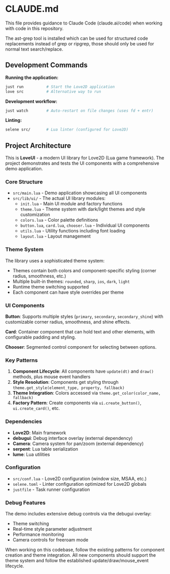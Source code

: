 # CLAUDE.md

This file provides guidance to Claude Code (claude.ai/code) when working with code in this repository.

The ast-grep tool is installed which can be used for structured code replacements instead of grep or ripgrep, those should only be used for normal text search/replace.

## Development Commands

**Running the application:**
```bash
just run          # Start the Love2D application
love src          # Alternative way to run
```

**Development workflow:**
```bash
just watch        # Auto-restart on file changes (uses fd + entr)
```

**Linting:**
```bash
selene src/       # Lua linter (configured for Love2D)
```

## Project Architecture

This is **LoveUI** - a modern UI library for Love2D (Lua game framework). The project demonstrates and tests the UI components with a comprehensive demo application.

### Core Structure

- `src/main.lua` - Demo application showcasing all UI components
- `src/lib/ui/` - The actual UI library modules:
  - `init.lua` - Main UI module and factory functions
  - `theme.lua` - Theme system with dark/light themes and style customization
  - `colors.lua` - Color palette definitions
  - `button.lua`, `card.lua`, `chooser.lua` - Individual UI components
  - `utils.lua` - Utility functions including font loading
  - `layout.lua` - Layout management

### Theme System

The library uses a sophisticated theme system:
- Themes contain both colors and component-specific styling (corner radius, smoothness, etc.)
- Multiple built-in themes: `rounded`, `sharp`, `ios`, `dark`, `light`
- Runtime theme switching supported
- Each component can have style overrides per theme

### UI Components

**Button**: Supports multiple styles (`primary`, `secondary`, `secondary_shine`) with customizable corner radius, smoothness, and shine effects.

**Card**: Container component that can hold text and other elements, with configurable padding and styling.

**Chooser**: Segmented control component for selecting between options.

### Key Patterns

1. **Component Lifecycle**: All components have `update(dt)` and `draw()` methods, plus mouse event handlers
2. **Style Resolution**: Components get styling through `theme.get_style(element_type, property, fallback)`
3. **Theme Integration**: Colors accessed via `theme.get_color(color_name, fallback)`
4. **Factory Pattern**: Create components via `ui.create_button()`, `ui.create_card()`, etc.

### Dependencies

- **Love2D**: Main framework
- **debugui**: Debug interface overlay (external dependency)
- **Camera**: Camera system for pan/zoom (external dependency)
- **serpent**: Lua table serialization
- **lume**: Lua utilities

### Configuration

- `src/conf.lua` - Love2D configuration (window size, MSAA, etc.)
- `selene.toml` - Linter configuration optimized for Love2D globals
- `justfile` - Task runner configuration

### Debug Features

The demo includes extensive debug controls via the debugui overlay:
- Theme switching
- Real-time style parameter adjustment
- Performance monitoring
- Camera controls for freeroam mode

When working on this codebase, follow the existing patterns for component creation and theme integration. All new components should support the theme system and follow the established update/draw/mouse_event lifecycle.